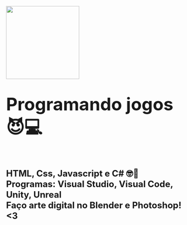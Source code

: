 <div id="header" align="left">
  <img src="https://media.giphy.com/media/26tn33aiTi1jkl6H6/giphy.gif" width="200"/>
</div>
<h1><font size="10px"> Programando jogos 😈💻 </font></h1>
<br> 
<h2><font size="5px"> HTML, Css, Javascript e C# 🤓📕 <br> 
Programas: Visual Studio, Visual Code, Unity, Unreal <br> 
Faço arte digital no Blender e Photoshop! <3 </font></h2>
